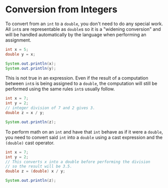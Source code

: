 # Conversion from Integers

To convert from an `int` to a `double`, you don't need to do any special work. All `int`s are
representable as `double`s so it is a "widening conversion" and will be handled automatically
by the language when performing an assignment.

```java
int x = 5;
double y = x;

System.out.println(x);
System.out.println(y);
```

This is not true in an expression. Even if the result of a computation between `int`s is being assigned to
a `double`, the computation will still be performed using the same rules `int`s usually follow.

```java
int x = 7;
int y = 2;
// integer division of 7 and 2 gives 3.
double z = x / y;

System.out.println(z);
```

To perform math on an `int` and have that `int` behave as if it were a `double`, you need to convert said `int` into
a `double` using a cast expression and the `(double)` cast operator.

```java
int x = 7;
int y = 2;
// This converts x into a double before performing the division
// so the result will be 3.5.
double z = (double) x / y;

System.out.println(z);
```

